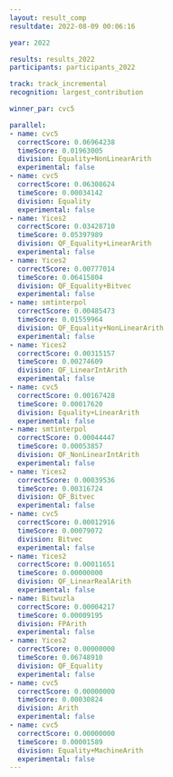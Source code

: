 ```yaml
---
layout: result_comp
resultdate: 2022-08-09 00:06:16

year: 2022

results: results_2022
participants: participants_2022

track: track_incremental
recognition: largest_contribution

winner_par: cvc5

parallel:
- name: cvc5
  correctScore: 0.06964238
  timeScore: 0.01963005
  division: Equality+NonLinearArith
  experimental: false
- name: cvc5
  correctScore: 0.06308624
  timeScore: 0.00034142
  division: Equality
  experimental: false
- name: Yices2
  correctScore: 0.03428710
  timeScore: 0.05397989
  division: QF_Equality+LinearArith
  experimental: false
- name: Yices2
  correctScore: 0.00777014
  timeScore: 0.06415804
  division: QF_Equality+Bitvec
  experimental: false
- name: smtinterpol
  correctScore: 0.00485473
  timeScore: 0.01559964
  division: QF_Equality+NonLinearArith
  experimental: false
- name: Yices2
  correctScore: 0.00315157
  timeScore: 0.00274609
  division: QF_LinearIntArith
  experimental: false
- name: cvc5
  correctScore: 0.00167428
  timeScore: 0.00017620
  division: Equality+LinearArith
  experimental: false
- name: smtinterpol
  correctScore: 0.00044447
  timeScore: 0.00053857
  division: QF_NonLinearIntArith
  experimental: false
- name: Yices2
  correctScore: 0.00039536
  timeScore: 0.00316724
  division: QF_Bitvec
  experimental: false
- name: cvc5
  correctScore: 0.00012916
  timeScore: 0.00079072
  division: Bitvec
  experimental: false
- name: Yices2
  correctScore: 0.00011651
  timeScore: 0.00000000
  division: QF_LinearRealArith
  experimental: false
- name: Bitwuzla
  correctScore: 0.00004217
  timeScore: 0.00009195
  division: FPArith
  experimental: false
- name: Yices2
  correctScore: 0.00000000
  timeScore: 0.06748910
  division: QF_Equality
  experimental: false
- name: cvc5
  correctScore: 0.00000000
  timeScore: 0.00030824
  division: Arith
  experimental: false
- name: cvc5
  correctScore: 0.00000000
  timeScore: 0.00001589
  division: Equality+MachineArith
  experimental: false
---
```

